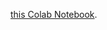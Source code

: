 [this Colab Notebook](https://colab.research.google.com/github/Tony607/object_detection_demo/blob/master/tensorflow_object_detection_training_colab.ipynb).

